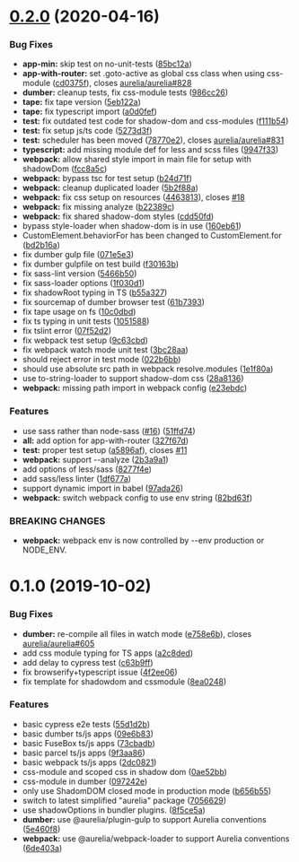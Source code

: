 # [0.2.0](https://github.com/aurelia/new/compare/v0.1.0...v0.2.0) (2020-04-16)


### Bug Fixes

* **app-min:** skip test on no-unit-tests ([85bc12a](https://github.com/aurelia/new/commit/85bc12adb00305a9fe1d56d42ac62a3af76e020d))
* **app-with-router:** set .goto-active as global css class when using css-module ([cd0375f](https://github.com/aurelia/new/commit/cd0375fa94a211b5661f06b943787cadb94eb533)), closes [aurelia/aurelia#828](https://github.com/aurelia/aurelia/issues/828)
* **dumber:** cleanup tests, fix css-module tests ([986cc26](https://github.com/aurelia/new/commit/986cc26251144207ac4fc8f9293f436745713b89))
* **tape:** fix tape version ([5eb122a](https://github.com/aurelia/new/commit/5eb122a4a46fabc2b183027202dcf64f30fea9f9))
* **tape:** fix typescript import ([a0d0fef](https://github.com/aurelia/new/commit/a0d0fef167ce0ce55949802c6c749829dacd8739))
* **test:** fix outdated test code for shadow-dom and css-modules ([f111b54](https://github.com/aurelia/new/commit/f111b54a0a20485c465152fa34a10384f92a5d1b))
* **test:** fix setup js/ts code ([5273d3f](https://github.com/aurelia/new/commit/5273d3f704042f84ac59ea4a31e9825801be4558))
* **test:** scheduler has been moved ([78770e2](https://github.com/aurelia/new/commit/78770e2b09790842130872808c15d36e7ad09098)), closes [aurelia/aurelia#831](https://github.com/aurelia/aurelia/issues/831)
* **typescript:** add missing module def for less and scss files ([9947f33](https://github.com/aurelia/new/commit/9947f339305302754eb4604dd007946e14613b75))
* **webpack:** allow shared style import in main file for setup with shadowDom ([fcc8a5c](https://github.com/aurelia/new/commit/fcc8a5cf0ccce1b5637990cf1106703766a569dc))
* **webpack:** bypass tsc for test setup ([b24d71f](https://github.com/aurelia/new/commit/b24d71f7b0d7f11824482b5e961657c65cbae046))
* **webpack:** cleanup duplicated loader ([5b2f88a](https://github.com/aurelia/new/commit/5b2f88aa2ee205a1ea94e7d4fe1c16d5e3f2bb89))
* **webpack:** fix css setup on resources ([4463813](https://github.com/aurelia/new/commit/446381399a708458ad726068e5f6c88955c91a10)), closes [#18](https://github.com/aurelia/new/issues/18)
* **webpack:** fix missing analyze ([b22389c](https://github.com/aurelia/new/commit/b22389c9abe07ca04079aa2c9ae4b3f66d794daa))
* **webpack:** fix shared shadow-dom styles ([cdd50fd](https://github.com/aurelia/new/commit/cdd50fd63415dcaa682eb0c7604f57eb341a3f1f))
* bypass style-loader when shadow-dom is in use ([160eb61](https://github.com/aurelia/new/commit/160eb61c149769db2fc238efea5dac194736fa08))
* CustomElement.behaviorFor has been changed to CustomElement.for ([bd2b16a](https://github.com/aurelia/new/commit/bd2b16a061e625df9bc8f1cd7aff658214a3dcc4))
* fix dumber gulp file ([071e5e3](https://github.com/aurelia/new/commit/071e5e3866d883c465b7109add2dddb63adfde9e))
* fix dumber gulpfile on test build ([f30163b](https://github.com/aurelia/new/commit/f30163b0038e9a9e90b819464ae8766fae932335))
* fix sass-lint version ([5466b50](https://github.com/aurelia/new/commit/5466b507393d5ce99d0c5293d8f0dd7e0d208fd0))
* fix sass-loader options ([1f030d1](https://github.com/aurelia/new/commit/1f030d12d529fd9802c5bd9dbb58725bc59b51e9))
* fix shadowRoot typing in TS ([b55a327](https://github.com/aurelia/new/commit/b55a3272003c24d1cecd2c5429f80455a5e4dbdb))
* fix sourcemap of dumber browser test ([61b7393](https://github.com/aurelia/new/commit/61b73936cca07fc5886f0f9e235ba394fc6b5794))
* fix tape usage on fs ([10c0dbd](https://github.com/aurelia/new/commit/10c0dbd3f0e3a214e9d4df5221430cf3d4f2f906))
* fix ts typing in unit tests ([1051588](https://github.com/aurelia/new/commit/10515889eba3dfbed429a589d9de7b1da0e181dc))
* fix tslint error ([07f52d2](https://github.com/aurelia/new/commit/07f52d2ebec6439e81e0466db3cd5bedee461409))
* fix webpack test setup ([9c63cbd](https://github.com/aurelia/new/commit/9c63cbd37fb307561dace21eb940deb33ad881c5))
* fix webpack watch mode unit test ([3bc28aa](https://github.com/aurelia/new/commit/3bc28aa23c49e62cbb32e0394133cd86be07b9e7))
* should reject error in test mode ([022b6bb](https://github.com/aurelia/new/commit/022b6bb460687ac2d6a296cc082fa314ef616247))
* should use absolute src path in webpack resolve.modules ([1e1f80a](https://github.com/aurelia/new/commit/1e1f80a26a2ea67ea7b2742cf602225a9716883e))
* use to-string-loader to support shadow-dom css ([28a8136](https://github.com/aurelia/new/commit/28a8136044c87088d3be2e7f6291a60f1676d127))
* **webpack:** missing path import in webpack config ([e23ebdc](https://github.com/aurelia/new/commit/e23ebdce916f0a4758008273be561191a9db3f46))


### Features

* use sass rather than node-sass ([#16](https://github.com/aurelia/new/issues/16)) ([51ffd74](https://github.com/aurelia/new/commit/51ffd747c80470ba12d0fcb8efd9493bea503c52))
* **all:** add option for app-with-router ([327f67d](https://github.com/aurelia/new/commit/327f67d536263306f2438fa7d5aea0e90a13d9c1))
* **test:** proper test setup ([a5896af](https://github.com/aurelia/new/commit/a5896afdfa2b63fe2ca7c126c3a4c25ae7fe9fbd)), closes [#11](https://github.com/aurelia/new/issues/11)
* **webpack:** support --analyze ([2b3a9a1](https://github.com/aurelia/new/commit/2b3a9a1331c7138a4bd73e8c7661c919f618fc3f))
* add options of less/sass ([8277f4e](https://github.com/aurelia/new/commit/8277f4e1b2b6d69398f558137adc02f6369a6daa))
* add sass/less linter ([1df677a](https://github.com/aurelia/new/commit/1df677a446eec5301f7cc6fb2828518349f72535))
* support dynamic import in babel ([97ada26](https://github.com/aurelia/new/commit/97ada261f44024044a705503c9e7e5fc374d0666))
* **webpack:** switch webpack config to use env string ([82bd63f](https://github.com/aurelia/new/commit/82bd63f93b024c1d774c930f6fe71fa0fd64490d))


### BREAKING CHANGES

* **webpack:** webpack env is now controlled by --env production or NODE_ENV.



# 0.1.0 (2019-10-02)


### Bug Fixes

* **dumber:** re-compile all files in watch mode ([e758e6b](https://github.com/aurelia/new/commit/e758e6b)), closes [aurelia/aurelia#605](https://github.com/aurelia/aurelia/issues/605)
* add css module typing for TS apps ([a2c8ded](https://github.com/aurelia/new/commit/a2c8ded))
* add delay to cypress test ([c63b9ff](https://github.com/aurelia/new/commit/c63b9ff))
* fix browserify+typescript issue ([4f2ee06](https://github.com/aurelia/new/commit/4f2ee06))
* fix template for shadowdom and cssmodule ([8ea0248](https://github.com/aurelia/new/commit/8ea0248))


### Features

* basic cypress e2e tests ([55d1d2b](https://github.com/aurelia/new/commit/55d1d2b))
* basic dumber ts/js apps ([09e6b83](https://github.com/aurelia/new/commit/09e6b83))
* basic FuseBox ts/js apps ([73cbadb](https://github.com/aurelia/new/commit/73cbadb))
* basic parcel ts/js apps ([9f3aa86](https://github.com/aurelia/new/commit/9f3aa86))
* basic webpack ts/js apps ([2dc0821](https://github.com/aurelia/new/commit/2dc0821))
* css-module and scoped css in shadow dom ([0ae52bb](https://github.com/aurelia/new/commit/0ae52bb))
* css-module in dumber ([097242e](https://github.com/aurelia/new/commit/097242e))
* only use ShadomDOM closed mode in production mode ([b656b55](https://github.com/aurelia/new/commit/b656b55))
* switch to latest simplified "aurelia" package ([7056629](https://github.com/aurelia/new/commit/7056629))
* use shadowOptions in bundler plugins. ([8f5ce5a](https://github.com/aurelia/new/commit/8f5ce5a))
* **dumber:** use @aurelia/plugin-gulp to support Aurelia conventions ([5e460f8](https://github.com/aurelia/new/commit/5e460f8))
* **webpack:** use @aurelia/webpack-loader to support Aurelia conventions ([6de403a](https://github.com/aurelia/new/commit/6de403a))




